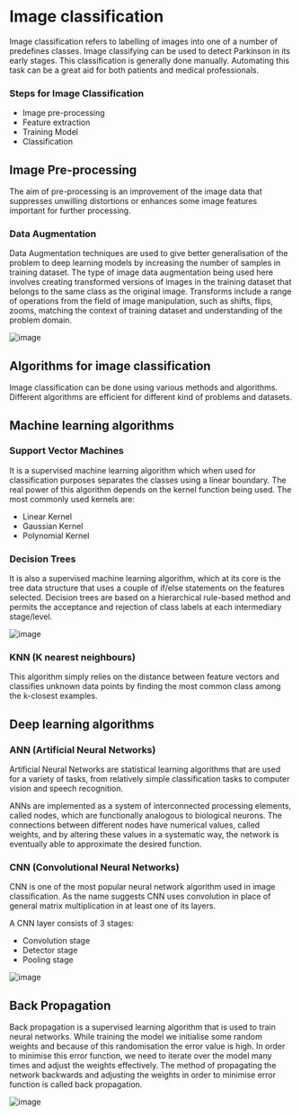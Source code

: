 # Image classification

Image classification refers to labelling of images into one of a number of predefines classes. Image classifying can be used to detect Parkinson in its early stages. This classification is generally done manually. Automating this task can be a great aid for both patients and medical professionals.
### Steps for Image Classification 
*	Image pre-processing
*	Feature extraction
*	Training Model
*	Classification

## Image Pre-processing
The aim of pre-processing is an improvement of the image data that suppresses unwilling distortions or enhances some image features important for further processing.
### Data Augmentation
Data Augmentation techniques are used to give better generalisation of the problem to deep learning models by increasing the number of samples in training dataset.
The type of image data augmentation being used here involves creating transformed versions of images in the training dataset that belongs to the same class as the original image. Transforms include a range of operations from the field of image manipulation, such as shifts, flips, zooms, matching the context of training dataset and understanding of the problem domain. 

![image](https://user-images.githubusercontent.com/72248438/124350662-89d72600-dc13-11eb-81d3-9e6bc948c4ad.png)

## Algorithms for image classification

Image classification can be done using various methods and algorithms. Different algorithms are efficient for different kind of problems and datasets.
## Machine learning algorithms
###	Support Vector Machines
It is a supervised machine learning algorithm which when used for classification purposes separates the classes using a linear boundary.
The real power of this algorithm depends on the kernel function being used.
The most commonly used kernels are:  
*	Linear Kernel
*	Gaussian Kernel
*	Polynomial Kernel


###	Decision Trees
It is also a supervised machine learning algorithm, which at its core is the tree data structure that uses a couple of if/else statements on the features selected.
Decision trees are based on a hierarchical rule-based method and permits the acceptance and rejection of class labels at each intermediary stage/level.

![image](https://user-images.githubusercontent.com/72248438/124350679-a5dac780-dc13-11eb-9dce-4ce6f91a78b1.png)

###	KNN (K nearest neighbours)
This algorithm simply relies on the distance between feature vectors and classifies unknown data points by finding the most common class among the k-closest examples.

## Deep learning algorithms
### ANN (Artificial Neural Networks)
Artificial Neural Networks are statistical learning algorithms that are used for a variety of tasks, from relatively simple classification tasks to computer vision and speech recognition.

ANNs are implemented as a system of interconnected processing elements, called nodes, which are functionally analogous to biological neurons. The connections between different nodes have numerical values, called weights, and by altering these values in a systematic way, the network is eventually able to approximate the desired function.

###	CNN (Convolutional Neural Networks)
CNN is one of the most popular neural network algorithm used in image classification. As the name suggests CNN uses convolution in place of general matrix multiplication in at least one of its layers.

A CNN layer consists of 3 stages: 
*	Convolution stage
*	Detector stage
*	Pooling stage

![image](https://user-images.githubusercontent.com/72248438/124350689-b2f7b680-dc13-11eb-9929-3e6d00bc03ce.png)

## Back Propagation
Back propagation is a supervised learning algorithm that is used to train neural networks.
While training the model we initialise some random weights and because of this randomisation the error value is high. In order to minimise this error function, we need to iterate over the model many times and adjust the weights effectively. The method of propagating the network backwards and adjusting the weights in order to minimise error function is called back propagation.

![image](https://user-images.githubusercontent.com/72248438/124350729-01a55080-dc14-11eb-9ab3-2512b4154a2d.png)

